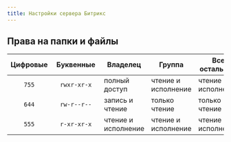```yaml
---
title: Настройки сервера Битрикс
---
```


## Права на папки и файлы

| Цифровые | &nbsp;Буквенные&nbsp; | Владелец           | Группа | Все остальные |
|:--------:|:---------------:|--------------------| --- | --- |
|  `755`   |   `rwxr-xr-x`   | полный доступ      | чтение и исполнение | чтение и исполнение |
|  `644`   |   `rw-r--r--`   | запись и чтение    | только чтение | только чтение |
|  `555`   |   `r-xr-xr-x`   | чтение и исполнение | чтение и исполнение | чтение и исполнение |

